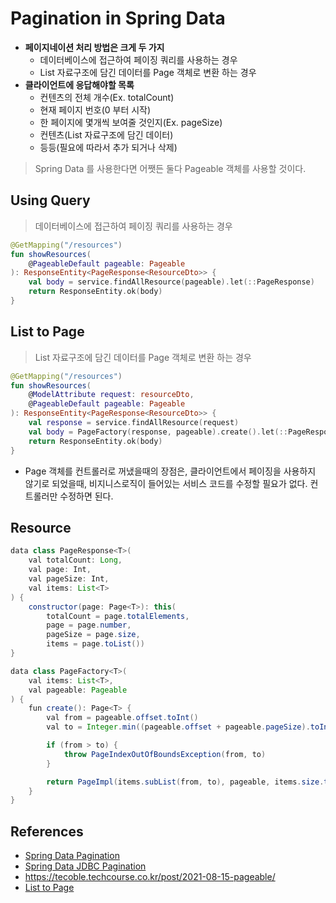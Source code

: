 # Pagination in Spring Data

- __페이지네이션 처리 방법은 크게 두 가지__
  - 데이터베이스에 접근하여 페이징 쿼리를 사용하는 경우
  - List 자료구조에 담긴 데이터를 Page 객체로 변환 하는 경우
- __클라이언트에 응답해야할 목록__
  - 컨텐츠의 전체 개수(Ex. totalCount)
  - 현재 페이지 번호(0 부터 시작)
  - 한 페이지에 몇개씩 보여줄 것인지(Ex. pageSize)
  - 컨텐츠(List 자료구조에 담긴 데이터)
  - 등등(필요에 따라서 추가 되거나 삭제)

> Spring Data 를 사용한다면 어쨋든 둘다 Pageable 객체를 사용할 것이다.

## Using Query

> 데이터베이스에 접근하여 페이징 쿼리를 사용하는 경우

```kotlin
@GetMapping("/resources")
fun showResources(
    @PageableDefault pageable: Pageable
): ResponseEntity<PageResponse<ResourceDto>> {
    val body = service.findAllResource(pageable).let(::PageResponse)
    return ResponseEntity.ok(body)
}
```

## List to Page 

> List 자료구조에 담긴 데이터를 Page 객체로 변환 하는 경우

```kotlin
@GetMapping("/resources")
fun showResources(
    @ModelAttribute request: resourceDto,
    @PageableDefault pageable: Pageable
): ResponseEntity<PageResponse<ResourceDto>> {
    val response = service.findAllResource(request)
    val body = PageFactory(response, pageable).create().let(::PageResponse)
    return ResponseEntity.ok(body)
}
```        

- Page 객체를 컨트롤러로 꺼냈을때의 장점은, 클라이언트에서 페이징을 사용하지 않기로 되었을때, 비지니스로직이 들어있는 서비스 코드를 수정할 필요가 없다. 컨트롤러만 수정하면 된다.

## Resource

```java
data class PageResponse<T>(
    val totalCount: Long,
    val page: Int,
    val pageSize: Int,
    val items: List<T>
) {
    constructor(page: Page<T>): this(
        totalCount = page.totalElements,
        page = page.number,
        pageSize = page.size,
        items = page.toList())
}
```

```java
data class PageFactory<T>(
    val items: List<T>,
    val pageable: Pageable
) {
    fun create(): Page<T> {
        val from = pageable.offset.toInt()
        val to = Integer.min((pageable.offset + pageable.pageSize).toInt(), items.size)

        if (from > to) {
            throw PageIndexOutOfBoundsException(from, to)
        }

        return PageImpl(items.subList(from, to), pageable, items.size.toLong())
    }
}
```

## References

- [Spring Data Pagination](https://wonit.tistory.com/483)
- [Spring Data JDBC Pagination](https://javabydeveloper.com/spring-data-jdbc-pagination-and-sorting-example/)
- https://tecoble.techcourse.co.kr/post/2021-08-15-pageable/
- [List to Page](https://stackoverflow.com/questions/37749559/conversion-of-list-to-page-in-spring)
